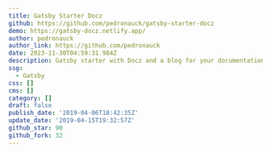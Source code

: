 ```yaml
---
title: Gatsby Starter Docz
github: https://github.com/pedronauck/gatsby-starter-docz
demo: https://gatsby-docz.netlify.app/
author: pedronauck
author_link: https://github.com/pedronauck
date: 2023-11-30T04:59:31.984Z
description: Gatsby starter with Docz and a blog for your documentation
ssg:
  - Gatsby
css: []
cms: []
category: []
draft: false
publish_date: '2019-04-06T18:42:35Z'
update_date: '2019-04-15T19:32:57Z'
github_star: 90
github_fork: 32
---
```

